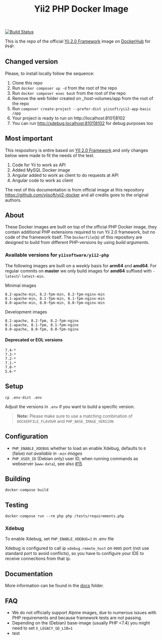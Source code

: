 <p align="center">
    <h1 align="center">Yii2 PHP Docker Image</h1>
    <br>
</p>

[![Build Status](https://github.com/yiisoft/yii2-docker/actions/workflows/docker-image.yml/badge.svg)](https://github.com/yiisoft/yii2-docker/actions/workflows/docker-image.yml)

This is the repo of the official [Yii 2.0 Framework](http://www.yiiframework.com/) image on [DockerHub](https://hub.docker.com/r/yiisoftware/yii2-php/) for PHP.

## Changed version

Please, to install locally follow the sequence:
1. Clone this repo
2. Run ```docker composer up -d``` from the root of the repo
3. Run ```docker composer exec bash``` from the root of the repo
4. Remove the web folder created on _host-volumes/app from the root of the repo
5. Run ```composer create-project --prefer-dist yiisoft/yii2-app-basic /app```
6. Your project is ready to run on http://localhost:8101|8102 
7. You can run http://xdebug.localhost:8101|8102 for debug purposes too

## Most important

This respository is entire based on [YII 2.0 Framework](https://github.com/yiisoft/yii2-docker) and only changes below were made to fit the needs of the test.
1. Code for Yii to work as API
1. Added MySQL Docker image
2. Angular added to work as client to do requests at API
3. Angular code to work as client

The rest of this documentation is from official image at this repository https://github.com/yiisoft/yii2-docker and all credits goes to the original authors.

## About

These Docker images are built on top of the official PHP Docker image, they contain additional PHP extensions required to run Yii 2.0 framework, but no code of the framework itself.
The `Dockerfile`(s) of this repository are designed to build from different PHP-versions by using *build arguments*.

### Available versions for `yiisoftware/yii2-php`

The following images are built on a *weekly* basis for **arm64** and **amd64**. For regular commits on **master** we only build images for **amd64** suffixed with `-latest`/`-latest-min`.

Minimal images

```
8.2-apache-min, 8.2-fpm-min, 8.2-fpm-nginx-min
8.1-apache-min, 8.1-fpm-min, 8.1-fpm-nginx-min
8.0-apache-min, 8.0-fpm-min, 8.0-fpm-nginx-min
```

Development images

```
8.2-apache, 8.2-fpm, 8.2-fpm-nginx
8.1-apache, 8.1-fpm, 8.1-fpm-nginx
8.0-apache, 8.0-fpm, 8.0-fpm-nginx
```

#### Deprecated or EOL versions

```
7.4-*
7.3-*
7.2-*
7.1-*
7.0-*
5.6-*
```

## Setup

    cp .env-dist .env

Adjust the versions in `.env` if you want to build a specific version.

> **Note:** Please make sure to use a matching combination of `DOCKERFILE_FLAVOUR` and `PHP_BASE_IMAGE_VERSION`

## Configuration

- `PHP_ENABLE_XDEBUG` whether to load an enable Xdebug, defaults to `0` (false)  *not available in `-min` images*
- `PHP_USER_ID` (Debian only) user ID, when running commands as webserver (`www-data`), see also [#15](https://github.com/yiisoft/yii2-docker/issues/15)

## Building

    docker-compose build

## Testing

    docker-compose run --rm php php /tests/requirements.php

### Xdebug

To enable Xdebug, set `PHP_ENABLE_XDEBUG=1` in .env file

Xdebug is configured to call ip `xdebug.remote_host` on `9005` port (not use standard port to avoid conflicts),
so you have to configure your IDE to receive connections from that ip.

## Documentation

More information can be found in the [docs](/docs) folder.

## FAQ

- We do not officially support Alpine images, due to numerous issues with PHP requirements and because framework tests are not passing.
- Depending on the (Debian) base-image (usually PHP <7.4) you might need to set `X_LEGACY_GD_LIB=1`
- test
